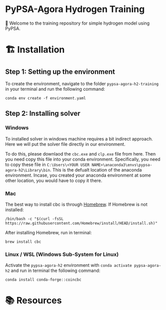 # PyPSA-Agora Hydrogen Training 

🎯 Welcome to the training repository for simple hydrogen model using PyPSA. 

# 🏗️ Installation

## Step 1: Setting up the environment

To create the environment, navigate to the folder `pypsa-agora-h2-training` in your terminal and run the following command:

```
conda env create -f environment.yaml
```

## Step 2: Installing solver 

### Windows
To installed solver in windows machine requires a bit indirect approach. Here we will put the solver file directly in our environment. 

To do this, please downlaod the `cbc.exe` and `clp.exe` file from here. Then you need copy this file into your conda environment. Specifically, you need to copy these file in `C:\Users\<YOUR USER NAME>\anaconda3\envs\pypsa-agora-h2\Library\bin`. This is the defualt location of the anaconda environment. Incase, you created your anaconda environment at some other location, you would have to copy it there. 

### Mac

<!-- ```
$ sudo xcodebuild -license accept
$ brew tap coin-or-tools/coinor
$ brew install coin-or-tools/coinor/cbc
``` -->

The best way to install cbc is through [Homebrew](https://brew.sh/). If Homebrew is not installed:
```
/bin/bash -c "$(curl -fsSL https://raw.githubusercontent.com/Homebrew/install/HEAD/install.sh)"
```
After installing Homebrew, run in terminal:
```
brew install cbc
```

### Linux / WSL (Windows Sub-System for Linux) 

Activate the `pypsa-agora-h2` environment with `conda activate pypsa-agora-h2` and run in terminal the following command:

```
conda install conda-forge::coincbc
```

# 📚 Resources
